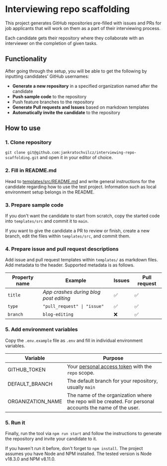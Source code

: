 # Interviewing repo scaffolding

This project generates GitHub repositories pre-filled with issues and PRs for job applicants that will work on them as a part of their interviewing process.

Each candidate gets their repository where they collaborate with an interviewer on the completion of given tasks.

## Functionality

After going through the setup, you will be able to get the following by inputting candidates' GitHub usernames:
* **Generate a new repository** in a specified organization named after the candidate
* **Push sample code** to the repository
* Push feature branches to the repository
* **Generate Pull requests and Issues** based on markdown templates
* **Automatically invite the candidate** to the repository

## How to use

### 1. Clone repository

`git clone git@github.com:jankratochvilcz/interviewing-repo-scaffolding.git` and open it in your editor of choice.

### 2. Fill in README.md

Head to [templates/src/README.md](templates/src/README.md) and write general instructions for the candidate regarding how to use the test project. Information such as local environment setup belongs in the README.

### 3. Prepare sample code

If you don't want the candidate to start from scratch, copy the started code into `templates/src` and commit it to `main`.

If you want to give the candidate a PR to review or finish, create a new branch, edit the files within `templates/src`, and commit them.

### 4. Prepare issue and pull request descriptions

Add issue and pull request templates within `templates/` as markdown files. Add metadata to the header. Supported metadata is as follows.


|Property name|Example|Issues|Pull request|
|-|-|-|-|
|`title`|*App crashes during blog post editing*|✅|✅|
|`type`|`"pull_request" \| "issue"`|✅|✅|
|`branch`|`blog-editing`|❌|✅|

### 5. Add environment variables

Copy the `.env.example` file as `.env` and fill in individual environment variables.

|Variable|Purpose|
|-|-|
|GITHUB_TOKEN|Your [personal access token](https://docs.github.com/en/authentication/keeping-your-account-and-data-secure/creating-a-personal-access-token) with the `repo` scope.|
|DEFAULT_BRANCH|The default branch for your repository, usually `main`|
|ORGANIZATION_NAME|The name of the organization where the repo will be created. For personal accounts the name of the user.|

### 5. Run it

Finally, run the tool via `npm run start` and follow the instructions to generate the repository and invite your candidate to it.

If you haven't run it before, don't forget to `npm install`. The project assumes you have Node and NPM installed. The tested version is Node v18.3.0 and NPM v8.11.0.